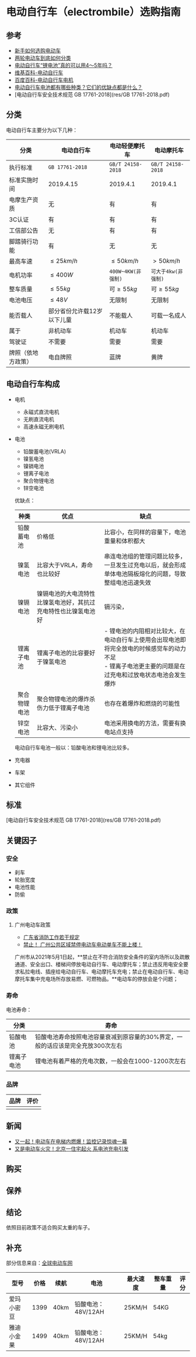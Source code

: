 # 电动自行车（electrombile）选购指南



## 参考

- [新手如何选购电动车](https://zhuanlan.zhihu.com/p/83527619)
- [两轮电动车到底如何分类](https://www.qqddc.com/html/news/201910/news_55390.html)
- [电动自行车“锂电池”真的可以用4～5年吗？](https://zhuanlan.zhihu.com/p/39313660)
- [维基百科-电动自行车](https://zh.wikipedia.org/wiki/%E7%94%B5%E5%8A%A8%E8%87%AA%E8%A1%8C%E8%BD%A6)
- [百度百科-电动自行车电机](https://baike.baidu.com/item/%E7%94%B5%E5%8A%A8%E8%BD%A6%E7%94%B5%E6%9C%BA)
- [电动自行车电池都有哪些种类？它们的优缺点都是什么？](http://www.easybuybike.com/weixiu/battery-type.html)
- [电动自行车安全技术规范 GB 17761-2018](res/GB 17761-2018.pdf)



## 分类

电动自行车主要分为以下几种：  

| 分类               | 电动自行车                 | 电动轻便摩托车     | 电动摩托车          |
| ------------------ | -------------------------- | ------------------ | ------------------- |
| 执行标准           | `GB 17761-2018`            | `GB/T 24158-2018`  | `GB/T 24158-2018`   |
| 标准实施时间       | 2019.4.15                  | 2019.4.1           | 2019.4.1            |
| 电摩生产资质       | 无                         | 有                 | 有                  |
| 3C认证             | 有                         | 有                 | 有                  |
| 工信部公告         | 无                         | 有                 | 有                  |
| 脚踏骑行功能       | 有                         | 无                 | 无                  |
| 最高车速           | $\leq 25km/h$              | $\leq 50km/h$      | $> 50km/h$          |
| 电机功率           | $\leq 400W$                | `400W~4KW​(非强制)` | `可大于4kw(非强制)` |
| 整车质量           | $\leq 55 kg$               | 可$\geq 55kg$      | 可$\geq 55kg$       |
| 电池电压           | $\leq 48V$                 | 无限制             | 无限制              |
| 能否载人           | 部分省份允许载12岁以下儿童 | 不能载人           | 可载一名成人        |
| 属于               | 非机动车                   | 机动车             | 机动车              |
| 驾驶证             | 不需要                     | 需要               | 需要                |
| 牌照（依地方政策） | 电自牌照                   | 蓝牌               | 黄牌                |



## 电动自行车构成

- 电机
    - 永磁式直流电机
    - 无刷直流电机
    - 高速永磁无刷电机
    
- 电池
    - 铅酸蓄电池(VRLA)
    - 镍氢电池
    - 镍镉电池
    - 锂离子电池
    - 聚合物锂电池
    - 锌空电池

    优缺点：

    | 种类         | 优点                                                         | 缺点                                                         |
    | ------------ | ------------------------------------------------------------ | ------------------------------------------------------------ |
    | 铅酸蓄电池   | 价格低                                                       | 比容小，在同样的容量下，电池重量和体积都大                   |
    | 镍氢电池     | 比容大于VRLA，寿命也比较好                                   | 串连电池组的管理问题比较多，一旦发生过充电以后，就会形成单体电池隔板熔化的问题，导致整组电池迅速失效 |
    | 镍镉电池     | 镍镉电池的大电流特性比镍氢电池好，其抗过充电特性也比镍氢电池好 | 镉污染，                                                     |
    | 锂离子电池   | 锂离子电池的比容要好于镍氢电池                               | - 锂电池的内阻相对比较大，在电动自行车上使用会出现电池即将完全放电的时候感觉车的动力不足<br>- 锂离子电池更主要的问题是在过充电和过放电状态电池会发生爆炸 |
    | 聚合物锂电池 | 聚合物锂电池的爆炸杀伤力低于锂离子电池                       | 也存在着爆炸和燃烧的可能性                                   |
    | 锌空电池     | 比容大、污染小                                               | 电池采用换电的方法，需要有换电站点支持                       |

    电动自行车电池一般以：铅酸电池和锂电池比较多。
    
- 充电器

- 车架

- 其它组件



## 标准

[电动自行车安全技术规范 GB 17761-2018](res/GB 17761-2018.pdf)

## 关键因子

### 安全

- 刹车
- 轮胎宽度
- 电池性能
- 防偷

### 政策

1. 广州电动车政策

    - [广东省消防工作若干规定](http://www.gd.gov.cn/xxts/content/post_3237139.html)
    - [禁止！ 广州公共区域禁停电动车电动单车不能上楼！](https://new.qq.com/rain/a/20210514A03A9400)

    广州市从2021年5月1日起，**禁止在不符合消防安全条件的室内场所以及疏散通道、安全出口、楼梯间停放电动自行车、电动摩托车；禁止违反用电安全要求私拉电线、插座给电动自行车、电动摩托车充电；禁止在电动自行车、电动摩托车集中充电场所存放易燃、可燃物品。**电动车的停放会是个问题；

### 寿命

电池寿命：

| 分类       | 寿命                                                         |
| ---------- | ------------------------------------------------------------ |
| 铅酸电池   | 铅酸电池寿命按照电池容量衰减到原容量的30%界定，一般的话应该是完全充放300次左右 |
| 锂离子电池 | 锂电池有着严格的充电次数，一般会在1000-1200次左右            |

### 品牌

| 品牌 | 评价 |
| ---- | ---- |
|      |      |



## 新闻

- [又一起！电动车在电梯内燃爆！监控记录惊魂一幕](https://china.huanqiu.com/article/436VvmKqs4K)
- [又是电动车火灾！北京一住宅起火 系电池充电引发](http://finance.eastmoney.com/a/202105171925030135.html)



## 购买



## 保养



## 结论

依照目前政策不适合购买太重的车子。



## 补充

部分信息来自：[全球电动车网](https://www.qqddc.com/pro.do?id=14990)

| 型号       | 价格 | 续航 | 电池               | 最大速度 | 整车重量 | 评分 |
| ---------- | ---- | ---- | ------------------ | -------- | -------- | ---- |
| 爱玛小密豆 | 1399 | 40km | 铅酸电池：48V/12AH | 25KM/H   | 54KG     |      |
| 雅迪小金果 | 1499 | 40km | 铅酸电池：48V/12AH | 25KM/H   | 54kg     |      |

